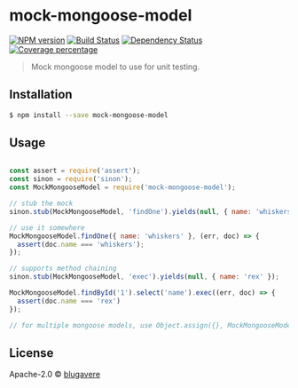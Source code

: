 # mock-mongoose-model
[![NPM version][npm-image]][npm-url] 
[![Build Status][travis-image]][travis-url] 
[![Dependency Status][daviddm-image]][daviddm-url] 
[![Coverage percentage][coveralls-image]][coveralls-url]

> Mock mongoose model to use for unit testing.

## Installation

```sh
$ npm install --save mock-mongoose-model
```

## Usage

```js

const assert = require('assert');
const sinon = require('sinon');
const MockMongooseModel = require('mock-mongoose-model');

// stub the mock
sinon.stub(MockMongooseModel, 'findOne').yields(null, { name: 'whiskers' });

// use it somewhere
MockMongooseModel.findOne({ name: 'whiskers' }, (err, doc) => {
  assert(doc.name === 'whiskers');
});

// supports method chaining
sinon.stub(MockMongooseModel, 'exec').yields(null, { name: 'rex' });

MockMongooseModel.findById('1').select('name').exec((err, doc) => {
  assert(doc.name === 'rex')
});

// for multiple mongoose models, use Object.assign({}, MockMongooseModel);

```

## License

Apache-2.0 © [blugavere](http://benlugavere.com)


[npm-image]: https://badge.fury.io/js/mock-mongoose-model.svg
[npm-url]: https://npmjs.org/package/mock-mongoose-model
[travis-image]: https://travis-ci.org/blugavere/mock-mongoose-model.svg?branch=master
[travis-url]: https://travis-ci.org/blugavere/mock-mongoose-model
[daviddm-image]: https://david-dm.org/blugavere/mock-mongoose-model.svg?theme=shields.io
[daviddm-url]: https://david-dm.org/blugavere/mock-mongoose-model
[coveralls-image]: https://coveralls.io/repos/blugavere/mock-mongoose-model/badge.svg
[coveralls-url]: https://coveralls.io/r/blugavere/mock-mongoose-model
